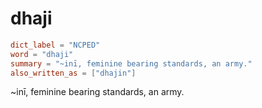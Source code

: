 # dhaji

``` toml
dict_label = "NCPED"
word = "dhaji"
summary = "~inī, feminine bearing standards, an army."
also_written_as = ["dhajin"]
```

\~inī, feminine bearing standards, an army.

